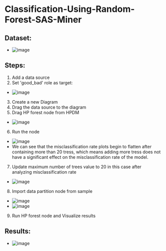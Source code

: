 # Classification-Using-Random-Forest-SAS-Miner

**Dataset:**
-
- ![image](https://user-images.githubusercontent.com/98597962/162492399-39a8ddb2-2447-4fd4-bdb4-4b832ed88be2.png)


**Steps:**
-
1. Add a data source
2. Set 'good_bad' role as target:
  - ![image](https://user-images.githubusercontent.com/98597962/162492479-bdb3cd47-73a6-4a90-a322-a8f45543c046.png)
3. Create a new Diagram
4. Drag the data source to the diagram 
5. Drag HP forest node from HPDM
- ![image](https://user-images.githubusercontent.com/98597962/162492825-abe63fc0-9833-4f3f-803b-fe7a9e2afeb8.png) 
6. Run the node
- ![image](https://user-images.githubusercontent.com/98597962/162493066-0175543b-4cd6-4dd8-b307-caeedeac6122.png)
- We can see that the misclassification rate plots begin to flatten after containing more than 20 tress, which means adding more tress does not have a significant effect on the misclassification rate of the model. 
7. Update maximum number of trees value to 20 in this case after analyzing misclassification rate
- ![image](https://user-images.githubusercontent.com/98597962/162493444-ade2a583-52b1-443d-a07c-54c6a3a99024.png)
8. Import data partition node from sample
- ![image](https://user-images.githubusercontent.com/98597962/162493731-44966f04-0bad-4ffa-9708-80fdcaf03d6b.png)
- ![image](https://user-images.githubusercontent.com/98597962/162493766-daea1c6a-d398-429d-b189-aac7de04bded.png)
9. Run HP forest node and Visualize results

**Results:**
- 
-  ![image](https://user-images.githubusercontent.com/98597962/162494724-1bfd5273-ffb9-4678-ae40-be8b43a98724.png)

